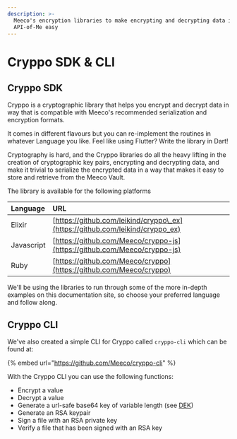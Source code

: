 ```yaml
---
description: >-
  Meeco's encryption libraries to make encrypting and decrypting data in the
  API-of-Me easy
---
```


# Cryppo SDK & CLI

## Cryppo SDK

Cryppo is a cryptographic library that helps you encrypt and decrypt data in way that is compatible with Meeco's recommended serialization and encryption formats.

It comes in different flavours but you can re-implement the routines in whatever Language you like. Feel like using Flutter? Write the library in Dart!

Cryptography is hard, and the Cryppo libraries do all the heavy lifting in the creation of cryptographic key pairs, encrypting and decrypting data, and make it trivial to serialize the encrypted data in a way that makes it easy to store and retrieve from the Meeco Vault.

The library is available for the following platforms

| Language | URL |
| :--- | :--- |
| Elixir | [https://github.com/leikind/cryppo\_ex](https://github.com/leikind/cryppo_ex) |
| Javascript | [https://github.com/Meeco/cryppo-js](https://github.com/Meeco/cryppo-js) |
| Ruby | [https://github.com/Meeco/cryppo](https://github.com/Meeco/cryppo) |

We'll be using the libraries to run through some of the more in-depth examples on this documentation site, so choose your preferred language and follow along.

## Cryppo CLI

We've also created a simple CLI for Cryppo called `cryppo-cli` which can be found at:

{% embed url="https://github.com/Meeco/cryppo-cli" %}

With the Cryppo CLI you can use the following functions:

* Encrypt a value
* Decrypt a value
* Generate a url-safe base64 key of variable length \(see [DEK](https://docs.meeco.me/guides/terminology#data-encryption-key-dek)\)
* Generate an RSA keypair
* Sign a file with an RSA private key
* Verify a file that has been signed with an RSA key

